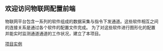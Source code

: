 ## 欢迎访问物联网配置前端


物联网平台包含一系列的软件组成的数据采集与指令下发通道。这些软件相互之间的连接关系是通过各个软件的配置文件完成。
为了对这些软件进行图形化的配置并能实时监测通道通道的工作状况，建立了本项目。


[项目实例](https://lvyv.github.io/jquery.flowchart/demo/demo.html) 